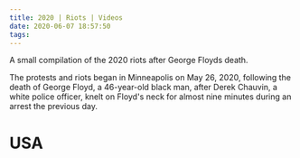 ```yaml
---
title: 2020 | Riots | Videos
date: 2020-06-07 18:57:50
tags:
---
```


A small compilation of the 2020 riots after George Floyds death.

The protests and riots began in Minneapolis on May 26, 2020, following the death of George Floyd, a 46-year-old black man, after Derek Chauvin, a white police officer, knelt on Floyd's neck for almost nine minutes during an arrest the previous day.

# USA